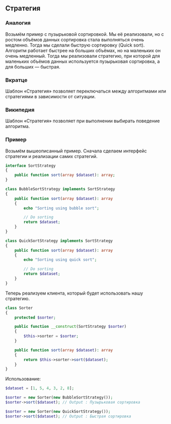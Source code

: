 ## Стратегия

### Аналогия


Возьмём пример с пузырьковой сортировкой. Мы её реализовали, но с ростом объёмов данных сортировка стала выполняться очень медленно. Тогда мы сделали быструю сортировку (Quick sort). Алгоритм работает быстрее на больших объёмах, но на маленьких он очень медленный. Тогда мы реализовали стратегию, при которой для маленьких объёмов данных используется пузырьковая сортировка, а для больших — быстрая.


### Вкратце


Шаблон «Стратегия» позволяет переключаться между алгоритмами или стратегиями в зависимости от ситуации.


### Википедия


Шаблон «Стратегия» позволяет при выполнении выбирать поведение алгоритма.

### Пример


Возьмём вышеописанный пример. Сначала сделаем интерфейс стратегии и реализации самих стратегий.

```php
interface SortStrategy
{
    public function sort(array $dataset): array;
}

class BubbleSortStrategy implements SortStrategy
{
    public function sort(array $dataset): array
    {
        echo "Sorting using bubble sort";

        // Do sorting
        return $dataset;
    }
}

class QuickSortStrategy implements SortStrategy
{
    public function sort(array $dataset): array
    {
        echo "Sorting using quick sort";

        // Do sorting
        return $dataset;
    }
}
```

Теперь реализуем клиента, который будет использовать нашу стратегию.

```php
class Sorter
{
    protected $sorter;

    public function __construct(SortStrategy $sorter)
    {
        $this->sorter = $sorter;
    }

    public function sort(array $dataset): array
    {
        return $this->sorter->sort($dataset);
    }
}
```

Использование:

```php
$dataset = [1, 5, 4, 3, 2, 8];

$sorter = new Sorter(new BubbleSortStrategy());
$sorter->sort($dataset); // Output : Пузырьковая сортировка

$sorter = new Sorter(new QuickSortStrategy());
$sorter->sort($dataset); // Output : Быстрая сортировка
```